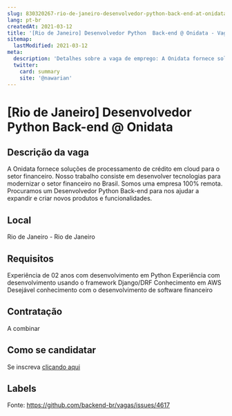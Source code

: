 ```yaml
---
slug: 830320267-rio-de-janeiro-desenvolvedor-python-back-end-at-onidata
lang: pt-br
createdAt: 2021-03-12
title: '[Rio de Janeiro] Desenvolvedor Python  Back-end @ Onidata - Vaga de Emprego'
sitemap:
  lastModified: 2021-03-12
meta:
  description: 'Detalhes sobre a vaga de emprego: A Onidata fornece soluções de processamento de crédito em cloud para o setor financeiro. Nosso trabalho consiste em desenvolver tecnologias para modernizar o setor financeiro no Brasil. Somos uma empresa 100% remota. Procuramos um Desenvolvedor Python Back-end para nos ajudar a expandir e criar novos produtos e funcionalidades.'
  twitter:
    card: summary
    site: '@nawarian'
---
```


# [Rio de Janeiro] Desenvolvedor Python  Back-end @ Onidata

## Descrição da vaga

A Onidata fornece soluções de processamento de crédito em cloud para o setor financeiro. 
Nosso trabalho consiste em desenvolver tecnologias para modernizar o setor financeiro no Brasil. Somos uma empresa 100% remota. 
Procuramos um Desenvolvedor Python  Back-end para nos ajudar a expandir e criar novos produtos e funcionalidades.

## Local

Rio de Janeiro - Rio de Janeiro

## Requisitos

Experiência de 02 anos com desenvolvimento em Python
Experiência com desenvolvimento usando o framework Django/DRF
Conhecimento em AWS
Desejável conhecimento com o desenvolvimento de software financeiro

## Contratação

A combinar

## Como se candidatar

Se inscreva [clicando aqui](https://www.pyjobs.com.br/job/2260)

## Labels



Fonte: https://github.com/backend-br/vagas/issues/4617